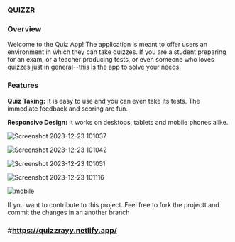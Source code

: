 ### QUIZZR

### Overview
Welcome to the Quiz App! The application is meant to offer users an environment in which they can take quizzes. If you are a student preparing for an exam, or a teacher producing tests, or even someone who loves quizzes just in general--this is the app to solve your needs.

### Features

**Quiz Taking:** It is easy to use and you can even take its tests. The immediate feedback and scoring are fun.

**Responsive Design:** It works on desktops, tablets and mobile phones alike.

![Screenshot 2023-12-23 101037](https://github.com/rayyjeb/QuizzApp/assets/142793649/23950cb6-a96b-4672-b769-60e7d77bda8a)

![Screenshot 2023-12-23 101042](https://github.com/rayyjeb/QuizzApp/assets/142793649/c7cf21ac-9bd6-4111-bfe0-499faa942185)

![Screenshot 2023-12-23 101051](https://github.com/rayyjeb/QuizzApp/assets/142793649/df1c206c-af64-4e67-947f-2ebad7d1c23f)

![Screenshot 2023-12-23 101116](https://github.com/rayyjeb/QuizzApp/assets/142793649/5be23f10-1488-41b0-9423-4b967881c6bf)

![mobile](https://github.com/rayyjeb/QuizzApp/assets/142793649/3e2602ae-a790-4664-a573-d1495222a49c)

If you want to contribute to this project. Feel free to fork the projectt and commit the changes in an another branch   

### **#https://quizzrayy.netlify.app/**
